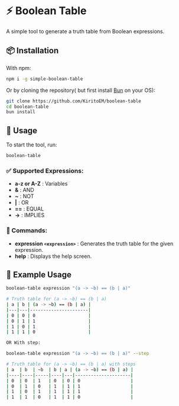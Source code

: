 # ⚡ Boolean Table

A simple tool to generate a truth table from Boolean expressions.

## 📦 Installation
With npm:
```bash
npm i -g simple-boolean-table
```
Or by cloning the repository( but first install [Bun](https://bun.sh/) on your OS):
```bash
git clone https://github.com/KiritoEM/boolean-table
cd boolean-table
bun install
```

## 🚀 Usage

To start the tool, run:
```bash
boolean-table
```

### ✅ Supported Expressions:
- **a-z or A-Z** : Variables
- **&** : AND
- **~** : NOT
- **|** : OR
- **==** : EQUAL
- **->** : IMPLIES

### 🔧 Commands:
- **expression `<expression>`** : Generates the truth table for the given expression.
- **help** : Displays the help screen.

## 📌 Example Usage
```bash
boolean-table expression "(a -> ~b) == (b | a)"

# Truth table for (a -> ~b) == (b | a)
| a | b | (a -> ~b) == (b | a) |
|---|---|----------------------|
| 0 | 0 | 0                    |
| 0 | 1 | 1                    |
| 1 | 0 | 1                    |
| 1 | 1 | 0                    |

OR With step:

boolean-table expression "(a -> ~b) == (b | a)" --step

# Truth table for (a -> ~b) == (b | a) with steps
| a  | b  | ~b  | b | a | (a -> ~b) == (b | a) |
|----|----|-----|----|---|---------------------|
| 0  | 0  | 1   | 0  | 0 | 0                   |
| 0  | 1  | 0   | 1  | 1 | 1                   |
| 1  | 0  | 1   | 1  | 1 | 1                   |
| 1  | 1  | 0   | 1  | 1 | 0                   |
```
